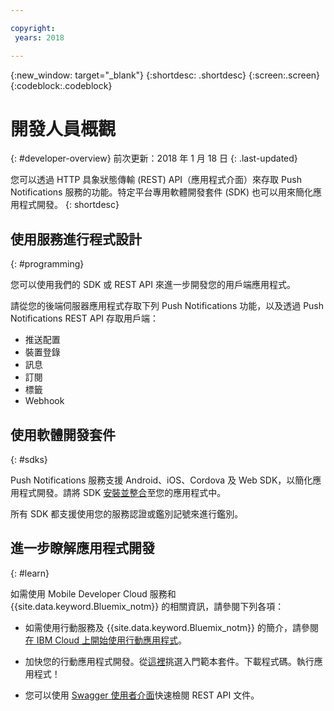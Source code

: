 ```yaml
---

copyright:
 years: 2018

---
```


{:new_window: target="_blank"}
{:shortdesc: .shortdesc}
{:screen:.screen}
{:codeblock:.codeblock}

# 開發人員概觀
{: #developer-overview}
前次更新：2018 年 1 月 18 日
{: .last-updated}

您可以透過 HTTP 具象狀態傳輸 (REST) API（應用程式介面）來存取 Push Notifications 服務的功能。特定平台專用軟體開發套件 (SDK) 也可以用來簡化應用程式開發。
{: shortdesc}

## 使用服務進行程式設計
{: #programming}

您可以使用我們的 SDK 或 REST API 來進一步開發您的用戶端應用程式。

請從您的後端伺服器應用程式存取下列 Push Notifications 功能，以及透過 Push Notifications REST API 存取用戶端：

 - 推送配置
 - 裝置登錄
 - 訊息
 - 訂閱
 - 標籤
 - Webhook


## 使用軟體開發套件
{: #sdks}

Push Notifications 服務支援 Android、iOS、Cordova 及 Web SDK，以簡化應用程式開發。請將 SDK [安裝並整合](install-sdk.html)至您的應用程式中。 

所有 SDK 都支援使用您的服務認證或鑑別記號來進行鑑別。

## 進一步瞭解應用程式開發
{: #learn}

如需使用 Mobile Developer Cloud 服務和 {{site.data.keyword.Bluemix_notm}} 的相關資訊，請參閱下列各項：

-   如需使用行動服務及 {{site.data.keyword.Bluemix_notm}} 的簡介，請參閱[在 IBM Cloud 上開始使用行動應用程式](/docs/services/mobile/index.html)。

-   加快您的行動應用程式開發。從[這裡](https://console.bluemix.net/developer/mobile/dashboard)挑選入門範本套件。下載程式碼。執行應用程式！

-	您可以使用 [Swagger 使用者介面](https://imfpush.{DomainName}/imfpush/)快速檢閱 REST API 文件。
